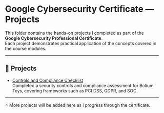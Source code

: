 # Google Cybersecurity Certificate — Projects

This folder contains the hands-on projects I completed as part of the **Google Cybersecurity Professional Certificate**.  
Each project demonstrates practical application of the concepts covered in the course modules.

---

## 📂 Projects
- [Controls and Compliance Checklist](Controls-and-Compliance-Checklist.pdf)  
  Completed a security controls and compliance assessment for Botium Toys, covering frameworks such as PCI DSS, GDPR, and SOC.

---

⭐️ More projects will be added here as I progress through the certificate.

